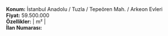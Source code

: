## 

**Konum:** İstanbul Anadolu / Tuzla / Tepeören Mah. / Arkeon Evleri  
**Fiyat:** 59.500.000  
**Özellikler:**  |  m² |   
**İlan Numarası:** 
